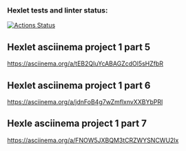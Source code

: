 ### Hexlet tests and linter status:

[![Actions Status](https://github.com/dommastrino/frontend-project-lvl1/workflows/hexlet-check/badge.svg)](https://github.com/dommastrino/frontend-project-lvl1/actions)

## Hexlet asciinema project 1 part 5

https://asciinema.org/a/tEB2QIuYcABAGZcdOl5sHZfbR

## Hexlet asciinema project 1 part 6

https://asciinema.org/a/jdnFoB4g7wZmflxnvXXBYbPRl

## Hexle asciinema project 1 part 7

https://asciinema.org/a/FNOW5JXBQM3tCRZWYSNCWU2lx
